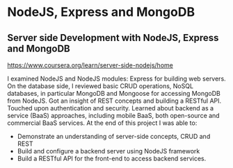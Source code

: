 # NodeJS, Express and MongoDB

## Server side Development with NodeJS, Express and MongoDB
https://www.coursera.org/learn/server-side-nodejs/home

I examined NodeJS and NodeJS modules: Express for building web servers. On the database side, I reviewed basic CRUD operations, NoSQL databases, in particular MongoDB and Mongoose for accessing MongoDB from NodeJS. Got an insight of REST concepts and building a RESTful API. Touched upon authentication and security. Learned about backend as a service (BaaS) approaches, including mobile BaaS, both open-source and commercial BaaS services.
At the end of this project I was able to:
*	Demonstrate an understanding of server-side concepts, CRUD and REST
*	Build and configure a backend server using NodeJS framework
*	Build a RESTful API for the front-end to access backend services.
